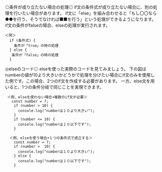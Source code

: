 ◎条件が成り立たない場合の処理◎
if文の条件式が成り立たない場合に、別の処理を行いたい場合があります。
if文に「else」を組み合わせると「もし〇〇なら●●を行う、そうでなければ■■を行う」という処理ができるようになります。
if文の条件がfalseの場合、elseの処理が実行されます。

    ＜例＞
      if (条件式) {
        条件が「true」の時の処理
      } else {
       条件が「false」の時の処理
      }
      
 ◎elseのコード◎
elseを使った実際のコードを見てみましょう。
下の図はnumberの値が10より大きいかどうかで処理を分けたい場合にif文のみを使用した例です。この場合、2つのif文を作成する必要があります。
一方、else文を用いると、1つの条件分岐で同じことを実現できます。

     ＜例、elseを使わない場合➜複数のif文が必要＞
       const number = 7;
        if (number > 10) {
          console.log("numberは１０より大きい");
        } 
        if (number <= 10) {
          console.log("numberは１０以下です");
        }

      ＜例、elseを使う場合➜１つの条件式で成立する＞
        const number = 7;
        if (number >  10) {
          console.log("numberは１０より大きい");
        } else {
          console.log("numberは１０以下です");
        }
        
   
